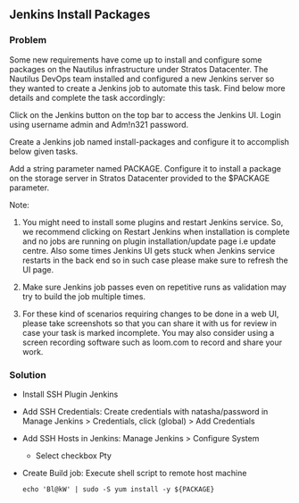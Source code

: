 ## Jenkins Install Packages

### Problem

Some new requirements have come up to install and configure some packages on the Nautilus infrastructure under Stratos
Datacenter. The Nautilus DevOps team installed and configured a new Jenkins server so they wanted to create a Jenkins
job to automate this task. Find below more details and complete the task accordingly:

Click on the Jenkins button on the top bar to access the Jenkins UI. Login using username admin and Adm!n321 password.

Create a Jenkins job named install-packages and configure it to accomplish below given tasks.

Add a string parameter named PACKAGE.
Configure it to install a package on the storage server in Stratos Datacenter provided to the $PACKAGE parameter.

Note:

1. You might need to install some plugins and restart Jenkins service. So, we recommend clicking on Restart Jenkins when
   installation is complete and no jobs are running on plugin installation/update page i.e update centre. Also some
   times Jenkins UI gets stuck when Jenkins service restarts in the back end so in such case please make sure to refresh
   the UI page.


2. Make sure Jenkins job passes even on repetitive runs as validation may try to build the job multiple times.


3. For these kind of scenarios requiring changes to be done in a web UI, please take screenshots so that you can share
   it with us for review in case your task is marked incomplete. You may also consider using a screen recording software
   such as loom.com to record and share your work.

### Solution

- Install SSH Plugin Jenkins
- Add SSH Credentials: Create credentials with natasha/password in Manage Jenkins > Credentials, click (global) > Add
  Credentials
- Add SSH Hosts in Jenkins: Manage Jenkins > Configure System
    - Select checkbox Pty
- Create Build job: Execute shell script to remote host machine

  `echo 'Bl@kW' | sudo -S yum install -y ${PACKAGE}`